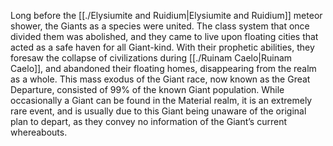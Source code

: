 Long before the [[./Elysiumite and Ruidium|Elysiumite and Ruidium]] meteor shower, the Giants as a species were united. The class system that once divided them was abolished, and they came to live upon floating cities that acted as a safe haven for all Giant-kind. With their prophetic abilities, they foresaw the collapse of civilizations during [[./Ruinam Caelo|Ruinam Caelo]], and abandoned their floating homes, disappearing from the realm as a whole. This mass exodus of the Giant race, now known as the Great Departure, consisted of 99% of the known Giant population. While occasionally a Giant can be found in the Material realm, it is an extremely rare event, and is usually due to this Giant being unaware of the original plan to depart, as they convey no information of the Giant’s current whereabouts.